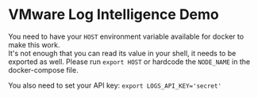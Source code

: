 # VMware Log Intelligence Demo

You need to have your `HOST` environment variable available for docker to make this work.  
It's not enough that you can read its value in your shell, it needs to be exported as well.
Please run `export HOST` or hardcode the `NODE_NAME` in the docker-compose file.

You also need to set your API key: `export LOGS_API_KEY='secret'`

